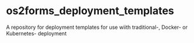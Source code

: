 # os2forms_deployment_templates
A repository for deployment templates for use wiith traditional-, Docker- or Kubernetes- deployment
